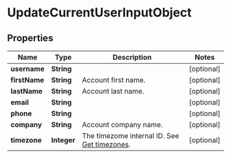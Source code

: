 
# UpdateCurrentUserInputObject

## Properties
Name | Type | Description | Notes
------------ | ------------- | ------------- | -------------
**username** | **String** |  |  [optional]
**firstName** | **String** | Account first name. |  [optional]
**lastName** | **String** | Account last name. |  [optional]
**email** | **String** |  |  [optional]
**phone** | **String** |  |  [optional]
**company** | **String** | Account company name. |  [optional]
**timezone** | **Integer** | The timezome internal ID. See [Get timezones](http://docs.textmagictesting.com/#operation/getTimezones). |  [optional]



